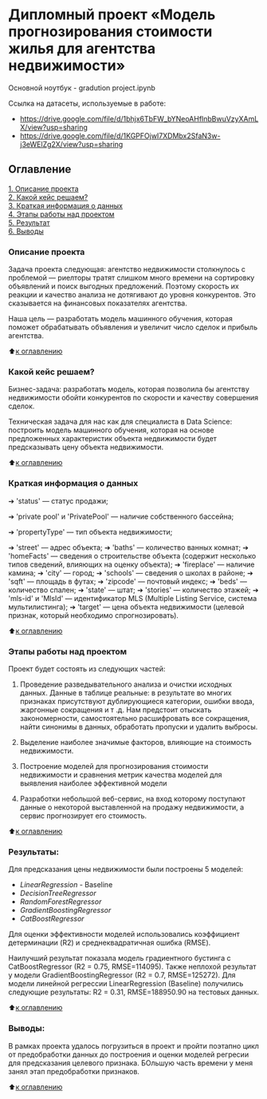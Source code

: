 # Дипломный проект  «Модель прогнозирования стоимости жилья для агентства недвижимости»
Основной ноутбук - gradution project.ipynb

Ссылка на датасеты, используемые в работе:
 - https://drive.google.com/file/d/1bhjx6TbFW_bYNeoAHflnbBwuVzyXAmLX/view?usp=sharing
 - https://drive.google.com/file/d/1KGPFOjwI7XDMbx2SfaN3w-j3eWElZg2X/view?usp=sharing


## Оглавление  
[1. Описание проекта](https://github.com/balkhinag/Project_1#%D0%BA%D1%80%D0%B0%D1%82%D0%BA%D0%B0%D1%8F-%D0%B8%D0%BD%D1%84%D0%BE%D1%80%D0%BC%D0%B0%D1%86%D0%B8%D1%8F-%D0%BE-%D0%B4%D0%B0%D0%BD%D0%BD%D1%8B%D1%85)  
[2. Какой кейс решаем?](https://github.com/balkhinag/Project_1#%D0%BA%D0%B0%D0%BA%D0%BE%D0%B9-%D0%BA%D0%B5%D0%B9%D1%81-%D1%80%D0%B5%D1%88%D0%B0%D0%B5%D0%BC)  
[3. Краткая информация о данных](https://github.com/balkhinag/Project_1#%D0%BA%D1%80%D0%B0%D1%82%D0%BA%D0%B0%D1%8F-%D0%B8%D0%BD%D1%84%D0%BE%D1%80%D0%BC%D0%B0%D1%86%D0%B8%D1%8F-%D0%BE-%D0%B4%D0%B0%D0%BD%D0%BD%D1%8B%D1%85)  
[4. Этапы работы над проектом](https://github.com/balkhinag/Project_1#%D1%8D%D1%82%D0%B0%D0%BF%D1%8B-%D1%80%D0%B0%D0%B1%D0%BE%D1%82%D1%8B-%D0%BD%D0%B0%D0%B4-%D0%BF%D1%80%D0%BE%D0%B5%D0%BA%D1%82%D0%BE%D0%BC)  
[5. Результат](https://github.com/balkhinag/Project_1#%D1%80%D0%B5%D0%B7%D1%83%D0%BB%D1%8C%D1%82%D0%B0%D1%82%D1%8B)    
[6. Выводы](https://github.com/balkhinag/Project_1#%D0%B2%D1%8B%D0%B2%D0%BE%D0%B4%D1%8B) 

### Описание проекта   
Задача проекта следующая: агентство недвижимости столкнулось с проблемой — риелторы тратят слишком много времени на сортировку объявлений и поиск выгодных предложений. Поэтому скорость их реакции и качество анализа не дотягивают до уровня конкурентов. Это сказывается на финансовых показателях агентства.

Наша цель — разработать модель машинного обучения, которая поможет обрабатывать объявления и увеличит число сделок и прибыль агентства.

:arrow_up:[к оглавлению](_)


### Какой кейс решаем?    
Бизнес-задача: разработать модель, которая позволила бы агентству недвижимости обойти конкурентов по скорости и качеству совершения сделок.

Техническая задача для нас как для специалиста в Data Science: построить модель машинного обучения, которая на основе предложенных характеристик объекта недвижимости будет предсказывать цену объекта недвижимости.

:arrow_up:[к оглавлению](.README.md#Оглавление)

### Краткая информация о данных
➔ 'status' — статус продажи;

➔ 'private pool' и 'PrivatePool' — наличие собственного бассейна;

➔ 'propertyType' — тип объекта недвижимости;

➔ 'street' — адрес объекта;
➔ 'baths' — количество ванных комнат;
➔ 'homeFacts' — сведения о строительстве объекта (содержит несколько
типов сведений, влияющих на оценку объекта);
➔ 'fireplace' — наличие камина;
➔ 'city' — город;
➔ 'schools' — сведения о школах в районе;
➔ 'sqft' — площадь в футах;
➔ 'zipcode' — почтовый индекс;
➔ 'beds' — количество спален;
➔ 'state' — штат;
➔ 'stories' — количество этажей;
➔ 'mls-id' и 'MlsId' — идентификатор MLS (Multiple Listing Service, система
мультилистинга);
➔ 'target' — цена объекта недвижимости (целевой признак, который
необходимо спрогнозировать).
  
:arrow_up:[к оглавлению](.README.md#Оглавление)


### Этапы работы над проектом  
Проект будет состоять из следующих частей:

1. Проведение разведывательного анализа и очистки исходных данных. Данные в таблице реальные: в результате во многих признаках присутствуют дублирующиеся категории, ошибки ввода, жаргонные сокращения и т .д. Нам предстоит отыскать закономерности, самостоятельно расшифровать все сокращения, найти синонимы в данных, обработать пропуски и удалить выбросы.

2. Выделение наиболее значимые факторов, влияющие на стоимость недвижимости.

3. Построение моделей для прогнозирования стоимости недвижимости и сравнения метрик качества моделей для выявления наиболее эффективной модели

4. Разработки небольшой веб-сервис, на вход которому поступают данные о некоторой выставленной на продажу недвижимости, а сервис прогнозирует его стоимость.


:arrow_up:[к оглавлению](.README.md#Оглавление)


### Результаты:  
Для предсказания цены недвижимости были построены 5 моделей:
- *LinearRegression* - Baseline
- *DecisionTreeRegressor*
- *RandomForestRegressor*
- *GradientBoostingRegressor*
- *CatBoostRegressor*

Для оценки эффективности моделей использовались коэффициент детерминации (R2) и среднеквадратичная ошибка (RMSE).

Наилучший результат показала модель градиентного бустинга с CatBoostRegressor (R2 = 0.75, RMSE=114095). Также неплохой результат у модели GradientBoostingRegressor (R2 = 0.7, RMSE=125272). Для модели линейной регрессии LinearRegression (Baseline) получились следующие результаты: R2 = 0.31, RMSE=188950.90 на тестовых данных.

:arrow_up:[к оглавлению](.README.md#Оглавление)


### Выводы:  
В рамках проекта удалось погрузиться в проект и пройти поэтапно цикл от предобработки данных до построения и оценки моделей регресии для предсказания целевого признака. БОльшую часть времени у меня занял этап предобработки признаков. 

:arrow_up:[к оглавлению](.README.md#Оглавление)

